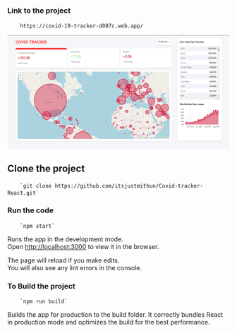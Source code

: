 ### Link to the project

        https://covid-19-tracker-d007c.web.app/

![COVID-19-Tracker.png](COVID-19-Tracker.png)

## Clone the project

        `git clone https://github.com/itsjustmithun/Covid-tracker-React.git`

### Run the code

        `npm start`

Runs the app in the development mode.<br />
Open [http://localhost:3000](http://localhost:3000) to view it in the browser.

The page will reload if you make edits.<br />
You will also see any lint errors in the console.

### To Build the project

        `npm run build`
    
Builds the app for production to the build folder.
It correctly bundles React in production mode and optimizes the build for the best performance.



